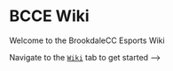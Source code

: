 # BCCE Wiki

Welcome to the BrookdaleCC Esports Wiki

Navigate to the [`Wiki`](https://github.com/BrookdaleCCEsports/BCCE-Wiki/wiki)  tab to get started -->
